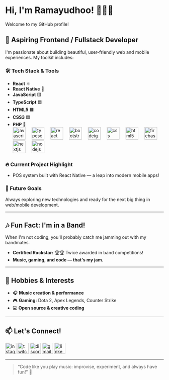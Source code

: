 # Hi, I'm Ramayudhoo! 🎸👨‍💻

Welcome to my GitHub profile!

## 🚀 Aspiring Frontend / Fullstack Developer

I'm passionate about building beautiful, user-friendly web and mobile experiences. My toolkit includes:

### 🛠️ Tech Stack & Tools
- **React** ⚛️
- **React Native** 📱
- **JavaScript** 🟨
- **TypeScript** 🟦
- **HTML5** 🟧
- **CSS3** 🟦
- **PHP** 🐘
  <div align="left">
  <img src="https://cdn.jsdelivr.net/gh/devicons/devicon/icons/javascript/javascript-original.svg" height="40" alt="javascript logo"  />
  <img width="12" />
  <img src="https://cdn.jsdelivr.net/gh/devicons/devicon/icons/typescript/typescript-original.svg" height="40" alt="typescript logo"  />
  <img width="12" />
  <img src="https://cdn.jsdelivr.net/gh/devicons/devicon/icons/react/react-original.svg" height="40" alt="react logo"  />
  <img width="12" />
  <img src="https://cdn.jsdelivr.net/gh/devicons/devicon/icons/bootstrap/bootstrap-original.svg" height="40" alt="bootstrap logo"  />
  <img width="12" />
  <img src="https://cdn.jsdelivr.net/gh/devicons/devicon/icons/codeigniter/codeigniter-plain.svg" height="40" alt="codeigniter logo"  />
  <img width="12" />
  <img src="https://cdn.jsdelivr.net/gh/devicons/devicon/icons/css3/css3-original.svg" height="40" alt="css logo"  />
  <img width="12" />
  <img src="https://cdn.jsdelivr.net/gh/devicons/devicon/icons/html5/html5-original.svg" height="40" alt="html5 logo"  />
  <img width="12" />
  <img src="https://cdn.jsdelivr.net/gh/devicons/devicon/icons/firebase/firebase-plain.svg" height="40" alt="firebase logo"  />
  <img width="12" />
  <img src="https://cdn.jsdelivr.net/gh/devicons/devicon/icons/nextjs/nextjs-original.svg" height="40" alt="nextjs logo"  />
  <img width="12" />
  <img src="https://cdn.jsdelivr.net/gh/devicons/devicon/icons/nodejs/nodejs-original.svg" height="40" alt="nodejs logo"  />
</div>



###

### 🔥 Current Project Highlight
- POS system built with React Native — a leap into modern mobile apps!

### 🌱 Future Goals
Always exploring new technologies and ready for the next big thing in web/mobile development.

---

## 🎶 Fun Fact: I'm in a Band!

When I'm not coding, you'll probably catch me jamming out with my bandmates.  
- **Certified Rockstar:** 🏆🏆 Twice awarded in band competitions!  
- **Music, gaming, and code — that's my jam.**

---

## 👾 Hobbies & Interests  

- 🎧 **Music creation & performance**
- 🎮 **Gaming:** Dota 2, Apex Legends, Counter Strike
- 💻 **Open source & creative coding**

---

## 📫 Let's Connect!

<div align="left">
  <img src="https://img.shields.io/static/v1?message=Instagram&logo=instagram&label=&color=E4405F&logoColor=white&labelColor=&style=for-the-badge" height="35" alt="instagram logo"  />
  <img src="https://img.shields.io/static/v1?message=Twitch&logo=twitch&label=&color=9146FF&logoColor=white&labelColor=&style=for-the-badge" height="35" alt="twitch logo"  />
  <img src="https://img.shields.io/static/v1?message=Discord&logo=discord&label=&color=7289DA&logoColor=white&labelColor=&style=for-the-badge" height="35" alt="discord logo"  />
  <img src="https://img.shields.io/static/v1?message=Gmail&logo=gmail&label=&color=D14836&logoColor=white&labelColor=&style=for-the-badge" height="35" alt="gmail logo"  />
  <img src="https://img.shields.io/static/v1?message=LinkedIn&logo=linkedin&label=&color=0077B5&logoColor=white&labelColor=&style=for-the-badge" height="35" alt="linkedin logo"  />
</div>
<!-- Add your social links here (LinkedIn, Twitter, Website, etc.) -->

---

> “Code like you play music: improvise, experiment, and always have fun!” 🎵
